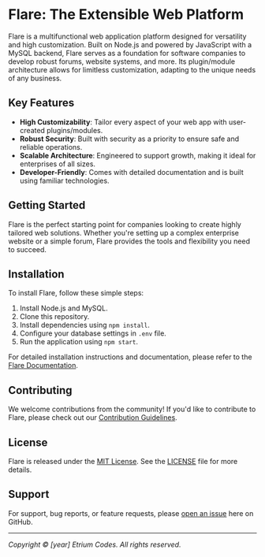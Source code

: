 # Flare: The Extensible Web Platform

Flare is a multifunctional web application platform designed for versatility and high customization. Built on Node.js and powered by JavaScript with a MySQL backend, Flare serves as a foundation for software companies to develop robust forums, website systems, and more. Its plugin/module architecture allows for limitless customization, adapting to the unique needs of any business.

## Key Features

- **High Customizability**: Tailor every aspect of your web app with user-created plugins/modules.
- **Robust Security**: Built with security as a priority to ensure safe and reliable operations.
- **Scalable Architecture**: Engineered to support growth, making it ideal for enterprises of all sizes.
- **Developer-Friendly**: Comes with detailed documentation and is built using familiar technologies.

## Getting Started

Flare is the perfect starting point for companies looking to create highly tailored web solutions. Whether you're setting up a complex enterprise website or a simple forum, Flare provides the tools and flexibility you need to succeed.

## Installation

To install Flare, follow these simple steps:

1. Install Node.js and MySQL.
2. Clone this repository.
3. Install dependencies using `npm install`.
4. Configure your database settings in `.env` file.
5. Run the application using `npm start`.

For detailed installation instructions and documentation, please refer to the [Flare Documentation](link_to_docs).

## Contributing

We welcome contributions from the community! If you'd like to contribute to Flare, please check out our [Contribution Guidelines](link_to_contributing).

## License

Flare is released under the [MIT License](link_to_license). See the [LICENSE](LICENSE) file for more details.

## Support

For support, bug reports, or feature requests, please [open an issue](link_to_issues) here on GitHub.

---

*Copyright © [year] Etrium Codes. All rights reserved.*
